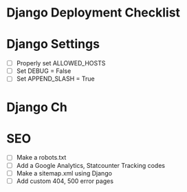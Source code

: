 # Django Deployment Checklist

# Django Settings
- [ ] Properly set ALLOWED_HOSTS
- [ ] Set DEBUG = False
- [ ] Set APPEND_SLASH = True

# Django Ch
# SEO
- [ ]  Make a robots.txt
- [ ]  Add a Google Analytics, Statcounter Tracking codes
- [ ]   Make a sitemap.xml using Django
- [ ]   Add custom 404, 500 error pages
